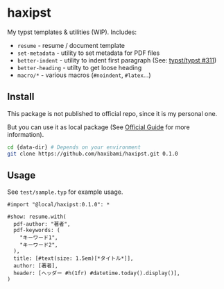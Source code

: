 # haxipst

My typst templates & utilities (WIP). Includes:

- `resume` - resume / document template
- `set-metadata` - utility to set metadata for PDF files
- `better-indent` - utility to indent first paragraph (See: [typst/typst #311](https://github.com/typst/typst/issues/311))
- `better-heading` - utilty to get loose heading
- `macro/*` - various macros (`#noindent`, `#latex`...)

## Install

This package is not published to official repo, since it is my personal one.

But you can use it as local package (See [Official Guide](https://github.com/typst/packages#local-packages) for more information).

```sh
cd {data-dir} # Depends on your environment
git clone https://github.com/haxibami/haxipst.git 0.1.0
```

## Usage

See `test/sample.typ` for example usage.

```typ
#import "@local/haxipst:0.1.0": *

#show: resume.with(
  pdf-author: "著者",
  pdf-keywords: (
    "キーワード1",
    "キーワード2",
  ),
  title: [#text(size: 1.5em)[*タイトル*]],
  author: [著者],
  header: [ヘッダー #h(1fr) #datetime.today().display()],
)
```
